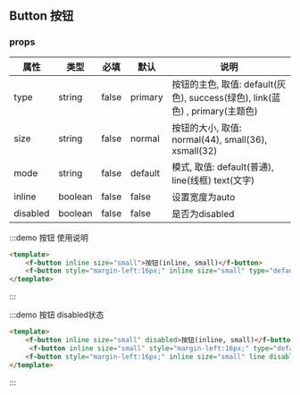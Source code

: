 ## Button 按钮

### props

| 属性     | 类型    | 必填  | 默认    | 说明                                                                         |
| -------- | ------- | ----- | ------- | ---------------------------------------------------------------------------- |
| type     | string  | false | primary | 按钮的主色, 取值: default(灰色), success(绿色), link(蓝色) , primary(主题色) |
| size     | string  | false | normal  | 按钮的大小, 取值: normal(44), small(36), xsmall(32)                          |
| mode     | string  | false | default | 模式, 取值: default(普通), line(线框) text(文字)                             |
| inline   | boolean | false | false   | 设置宽度为auto                                                               |
| disabled | boolean | false | false   | 是否为disabled                                                               |


:::demo 按钮
使用说明

```html
<template>
    <f-button inline size="small">按钮(inline, small)</f-button>
    <f-button style="margin-left:16px;" inline size="small" type="default">按钮(default)</f-button>
</template>
```
:::


:::demo 按钮
disabled状态

```html
<template>
    <f-button inline size="small" disabled>按钮(inline, small)</f-button>
     <f-button inline size="small" style="margin-left:16px;" type="default" disabled>按钮(inline, small)</f-button>
    <f-button style="margin-left:16px;" inline size="small" line disabled>按钮(inline, small)</f-button>
</template>
```
:::
